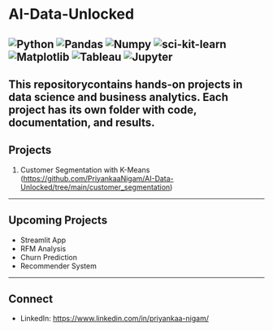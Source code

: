 # AI-Data-Unlocked
![Python](https://img.shields.io/badge/Python-3776AB?style=for-the-badge&logoColor=white)
![Pandas](https://img.shields.io/badge/Pandas-150458?style=for-the-badge&logoColor=white)
![Numpy](https://img.shields.io/badge/Numpy-013243?style=for-the-badge&logoColor=white)
![sci-kit-learn](https://img.shields.io/badge/sci-kitlearn-F7931E?style=for-the-badge&logoColor=white)
![Matplotlib](https://img.shields.io/badge/Matplotlib-11557c?style=for-the-badge&logoColor=white)
![Tableau](https://img.shields.io/badge/Tableau-E9767?style=for-the-badge&logoColor=white)
![Jupyter](https://img.shields.io/badge/Jupyter-F37626?style=for-the-badge&logoColor=white)
---
This repositorycontains hands-on projects in **data science** and **business analytics**. Each project has its own folder with code, documentation, and results.
---
## Projects
1. Customer Segmentation with K-Means (https://github.com/PriyankaaNigam/AI-Data-Unlocked/tree/main/customer_segmentation)
---
## Upcoming Projects
- Streamlit App
- RFM Analysis
- Churn Prediction
- Recommender System
---
## Connect
- LinkedIn: https://www.linkedin.com/in/priyankaa-nigam/
